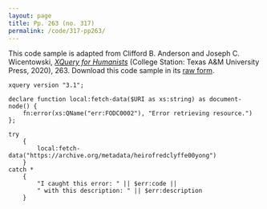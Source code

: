 ```yaml
---
layout: page
title: Pp. 263 (no. 317)
permalink: /code/317-pp263/
---
```


This code sample is adapted from Clifford B. Anderson and Joseph C. Wicentowski, 
[_XQuery for Humanists_](/) (College Station: Texas A&M University Press, 2020), 263. 
Download this code sample in its [raw form](/code/317-pp263/317-pp263.xq).

```xquery
xquery version "3.1";

declare function local:fetch-data($URI as xs:string) as document-node() {
    fn:error(xs:QName("err:FODC0002"), "Error retrieving resource.")
};

try
    {
        local:fetch-data("https://archive.org/metadata/heirofredclyffe00yong")
    }
catch *
    {
        "I caught this error: " || $err:code ||
        " with this description: " || $err:description
    }
```  
